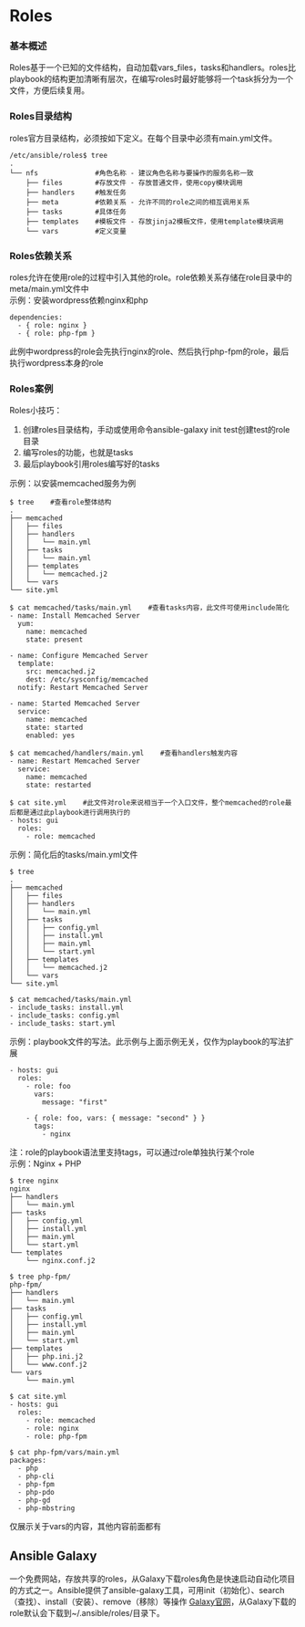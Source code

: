 Roles
=====

### 基本概述
Roles基于一个已知的文件结构，自动加载vars_files，tasks和handlers。roles比playbook的结构更加清晰有层次，在编写roles时最好能够将一个task拆分为一个文件，方便后续复用。

### Roles目录结构
roles官方目录结构，必须按如下定义。在每个目录中必须有main.yml文件。
```shell
/etc/ansible/roles$ tree
.
└── nfs              #角色名称 - 建议角色名称与要操作的服务名称一致
    ├── files 		 #存放文件 - 存放普通文件，使用copy模块调用
    ├── handlers	 #触发任务
    ├── meta 		 #依赖关系 - 允许不同的role之间的相互调用关系
    ├── tasks		 #具体任务
    ├── templates	 #模板文件 - 存放jinja2模板文件，使用template模块调用
    └── vars 		 #定义变量
```

### Roles依赖关系
roles允许在使用role的过程中引入其他的role。role依赖关系存储在role目录中的meta/main.yml文件中<br />
示例：安装wordpress依赖nginx和php
```shell
dependencies:
  - { role: nginx }
  - { role: php-fpm }
```
此例中wordpress的role会先执行nginx的role、然后执行php-fpm的role，最后执行wordpress本身的role

### Roles案例
Roles小技巧：
1. 创建roles目录结构，手动或使用命令ansible-galaxy init test创建test的role目录
2. 编写roles的功能，也就是tasks
3. 最后playbook引用roles编写好的tasks

示例：以安装memcached服务为例
```shell
$ tree    #查看role整体结构
.
├── memcached
│   ├── files
│   ├── handlers
│   │   └── main.yml
│   ├── tasks
│   │   └── main.yml
│   ├── templates
│   │   └── memcached.j2
│   └── vars
└── site.yml

$ cat memcached/tasks/main.yml    #查看tasks内容，此文件可使用include简化
- name: Install Memcached Server
  yum: 
    name: memcached
    state: present

- name: Configure Memcached Server
  template: 
    src: memcached.j2
    dest: /etc/sysconfig/memcached
  notify: Restart Memcached Server

- name: Started Memcached Server
  service: 
    name: memcached
    state: started
    enabled: yes

$ cat memcached/handlers/main.yml    #查看handlers触发内容
- name: Restart Memcached Server
  service: 
    name: memcached
    state: restarted

$ cat site.yml    #此文件对role来说相当于一个入口文件，整个memcached的role最后都是通过此playbook进行调用执行的
- hosts: gui
  roles: 
    - role: memcached
```

示例：简化后的tasks/main.yml文件
```shell
$ tree 
.
├── memcached
│   ├── files
│   ├── handlers
│   │   └── main.yml
│   ├── tasks
│   │   ├── config.yml
│   │   ├── install.yml
│   │   ├── main.yml
│   │   └── start.yml
│   ├── templates
│   │   └── memcached.j2
│   └── vars
└── site.yml

$ cat memcached/tasks/main.yml 
- include_tasks: install.yml
- include_tasks: config.yml
- include_tasks: start.yml
```

示例：playbook文件的写法。此示例与上面示例无关，仅作为playbook的写法扩展
```shell
- hosts: gui
  roles:
    - role: foo
      vars:
        message: "first"

    - { role: foo, vars: { message: "second" } }
      tags: 
      	- nginx
```
注：role的playbook语法里支持tags，可以通过role单独执行某个role<br />
示例：Nginx + PHP
```shell
$ tree nginx
nginx
├── handlers
│   └── main.yml
├── tasks
│   ├── config.yml
│   ├── install.yml
│   ├── main.yml
│   └── start.yml
└── templates
    └── nginx.conf.j2

$ tree php-fpm/
php-fpm/
├── handlers
│   └── main.yml
├── tasks
│   ├── config.yml
│   ├── install.yml
│   ├── main.yml
│   └── start.yml
├── templates
│   ├── php.ini.j2
│   └── www.conf.j2
└── vars
    └── main.yml

$ cat site.yml 
- hosts: gui
  roles: 
    - role: memcached
    - role: nginx
    - role: php-fpm

$ cat php-fpm/vars/main.yml 
packages: 
  - php
  - php-cli
  - php-fpm
  - php-pdo
  - php-gd
  - php-mbstring
```
仅展示关于vars的内容，其他内容前面都有

Ansible Galaxy
--------------
一个免费网站，存放共享的roles，从Galaxy下载roles角色是快速启动自动化项目的方式之一。Ansible提供了ansible-galaxy工具，可用init（初始化）、search（查找）、install（安装）、remove（移除）等操作
[Galaxy官网](galaxy.ansible.com)，从Galaxy下载的role默认会下载到~/.ansible/roles/目录下。